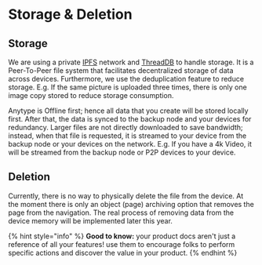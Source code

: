 # Storage & Deletion

## Storage

We are using a private [IPFS](https://docs.ipfs.io/concepts/what-is-ipfs/) network and [ThreadDB](https://docs.textile.io/threads/) to handle storage. It is a Peer-To-Peer file system that facilitates decentralized storage of data across devices. Furthermore, we use the deduplication feature to reduce storage. E.g. If the same picture is uploaded three times, there is only one image copy stored to reduce storage consumption.

Anytype is Offline first; hence all data that you create will be stored locally first. After that, the data is synced to the backup node and your devices for redundancy. Larger files are not directly downloaded to save bandwidth; instead, when that file is requested, it is streamed to your device from the backup node or your devices on the network. E.g. If you have a 4k Video, it will be streamed from the backup node or P2P devices to your device.

## Deletion

Currently, there is no way to physically delete the file from the device. At the moment there is only an object (page) archiving option that removes the page from the navigation. The real process of removing data from the device memory will be implemented later this year.

{% hint style="info" %}
**Good to know:** your product docs aren't just a reference of all your features! use them to encourage folks to perform specific actions and discover the value in your product.
{% endhint %}
